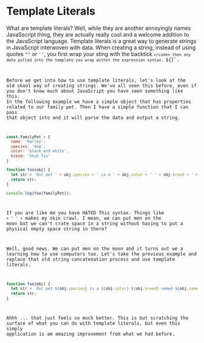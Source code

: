 # Template Literals

What are template literals? Well, while they are another annoyingly names JavaSscript thing, they are actually really cool and a welcome addition to the JavaScript language. Template literals is a great way to generate strings in JavaScript interwoven with data. When creating a string, instead of using quotes `""` or `''`, you first wrap your sting with the backtick <code>`</code> then any data pulled into the template you wrap within the expression syntax, `${}`.

Before we get into how to use template literals, let's look at the old skool way of creating strings. We've all seen this before, even if you don't know much about JavaScript you have seen something like this. In the following example we have a simple object that has properties related to our family pet. Then I have a simple function that I can pass that object into and it will parse the data and output a string.

```js
const familyPet = {
  name: 'Harley',
  species: 'dog',
  color: 'black and white',
  breed: 'Shih Tzu'
}

function foo(obj) {
  let str = 'Our pet ' + obj.species + ' is a ' + obj.color + ' ' + obj.breed + ' named ' + obj.name;
  return str;
}

console.log(foo(familyPet));
```
If you are like me you have HATED This syntax. Things like `+ ' ' +` makes my skin crawl. I mean, we can put men on the moon but we can't crate space in a string without having to put a physical empty space string in there?

Well, good news. We can put men on the moon and it turns out we a learning how to use computers too. Let's take the previous example and replace that old string concatenation process and use template literals.

```js
function foo(obj) {
  let str = `Our pet ${obj.species} is a ${obj.color} ${obj.breed} named ${obj.name}.`
  return str;
}
```

Ahhh ... that just feels so much better. This is but scratching the surface of what you can do with template literals, but even this simply application is am amazing improvement from what we had before.
